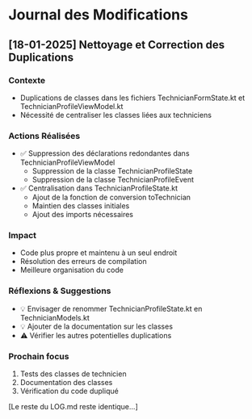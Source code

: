 # Journal des Modifications

## [18-01-2025] Nettoyage et Correction des Duplications

### Contexte
- Duplications de classes dans les fichiers TechnicianFormState.kt et TechnicianProfileViewModel.kt
- Nécessité de centraliser les classes liées aux techniciens

### Actions Réalisées
- ✅ Suppression des déclarations redondantes dans TechnicianProfileViewModel
  - Suppression de la classe TechnicianProfileState
  - Suppression de la classe TechnicianProfileEvent
- ✅ Centralisation dans TechnicianProfileState.kt
  - Ajout de la fonction de conversion toTechnician
  - Maintien des classes initiales
  - Ajout des imports nécessaires

### Impact
- Code plus propre et maintenu à un seul endroit
- Résolution des erreurs de compilation
- Meilleure organisation du code

### Réflexions & Suggestions
- 💡 Envisager de renommer TechnicianProfileState.kt en TechnicianModels.kt
- 💡 Ajouter de la documentation sur les classes
- ⚠️ Vérifier les autres potentielles duplications

### Prochain focus
1. Tests des classes de technicien
2. Documentation des classes
3. Vérification du code dupliqué

[Le reste du LOG.md reste identique...]
